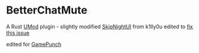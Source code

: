
#  BetterChatMute
A Rust [UMod](http://umod.org) plugin -
slightly modified [SkipNightUI](https://umod.org/plugins/skip-night-ui) from k1lly0u edited to  [fix this issue](https://umod.org/community/skip-night-ui/4819-voting-happens-twice?page=1#post-1) 

edited for [GamePunch](http://gamepunch.net) 




